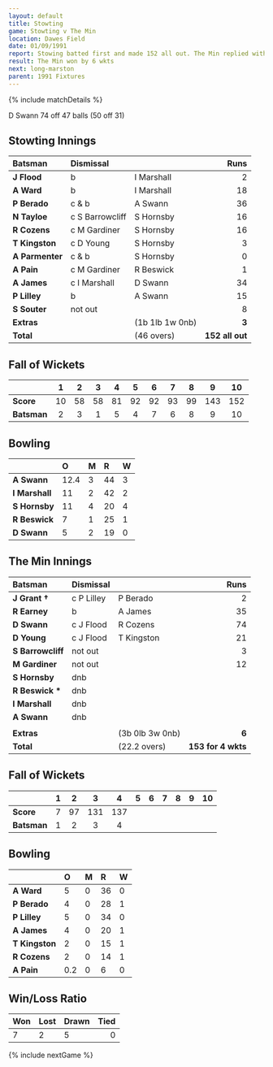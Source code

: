 ```yaml
---
layout: default
title: Stowting
game: Stowting v The Min
location: Dawes Field
date: 01/09/1991
report: Stowing batted first and made 152 all out. The Min replied with 153 for 4 wkts
result: The Min won by 6 wkts
next: long-marston
parent: 1991 Fixtures
---
```


{% include matchDetails %}

D Swann 74 off 47 balls (50 off 31)

## Stowting Innings

| Batsman | Dismissal |  | Runs |
|:---|:---|---|---:|
| **J Flood** | b | I Marshall | 2 | 
| **A Ward** | b | I Marshall | 18 | 
| **P Berado** | c & b | A Swann | 36 | 
| **N Tayloe** | c S Barrowcliff | S Hornsby | 16 | 
| **R Cozens** | c M Gardiner | S Hornsby | 16 | 
| **T Kingston** | c D Young | S Hornsby | 3 |
| **A Parmenter** | c & b  | S Hornsby | 0 | 
| **A Pain** | c M Gardiner | R Beswick | 1 |
| **A James** | c I Marshall | D Swann | 34 | 
| **P Lilley** | b | A Swann | 15 | 
| **S Souter** | not out |  | 8 |
| **Extras** | | (1b 1lb 1w 0nb) | **3** | 
| **Total** | | (46 overs) | **152 all out** | 

## Fall of Wickets

| | 1 | 2 | 3 | 4 | 5 | 6 | 7 | 8 | 9 | 10 |
|---|:---:|:---:|:---:|:---:|:---:|:---:|:---:|:---:|:---:|:---:|
| **Score** | 10 | 58 | 58 | 81 | 92 | 92 | 93 | 99 | 143 | 152 |
| **Batsman** | 2 | 3 | 1 | 5 | 4 | 7 | 6 | 8 | 9 | 10 |

## Bowling

| | O | M | R | W |
|---|:---|:---|:---|:---|
| **A Swann** | 12.4 | 3 | 44 | 3 | 
| **I Marshall** | 11 | 2 | 42 | 2 | 
| **S Hornsby** | 11 | 4 | 20 | 4 | 
| **R Beswick** | 7 | 1 | 25 | 1 | 
| **D Swann** | 5 | 2 | 19 | 0 |

## The Min Innings

| Batsman | Dismissal |  | Runs |
|:---|:---|---|---:|
| **J Grant &#8224;** | c P Lilley | P Berado | 2 | 
| **R Earney** | b | A James | 35 | 
| **D Swann** | c J Flood | R Cozens | 74 | 
| **D Young** | c J Flood | T Kingston | 21 | 
| **S Barrowcliff** | not out |  | 3 | 
| **M Gardiner** | not out |  | 12 | 
| **S Hornsby** | dnb |  |  |
| **R Beswick &#42;** | dnb |  |  | 
| **I Marshall** | dnb |  |  | 
| **A Swann** | dnb |  |  | 
|  |  |  |  |
| **Extras** | | (3b 0lb 3w 0nb) | **6** | 
| **Total** | | (22.2 overs) | **153 for 4 wkts** | 

## Fall of Wickets

| | 1 | 2 | 3 | 4 | 5 | 6 | 7 | 8 | 9 | 10 |
|---|:---:|:---:|:---:|:---:|:---:|:---:|:---:|:---:|:---:|:---:|
| **Score** | 7 | 97 | 131 | 137 |  |  |  |  |  |  | 
| **Batsman** | 1 | 2 | 3 | 4 |  |  |  |  |  |  | 

## Bowling

| | O | M | R | W |
|---|:---|:---|:---|:---|
| **A Ward** | 5 | 0 | 36 | 0 | 
| **P Berado** | 4 | 0 | 28 | 1 | 
| **P Lilley** | 5 | 0 | 34 | 0 | 
| **A James** | 4 | 0 | 20 | 1 | 
| **T Kingston** | 2 | 0 | 15 | 1 | 
| **R Cozens** | 2 | 0 | 14 | 1 | 
| **A Pain** | 0.2 | 0 | 6 | 0 | 

## Win/Loss Ratio

| Won | Lost | Drawn | Tied |
|:---|:---|:---|---:|
| 7 | 2 | 5 | 0 |

{% include nextGame %}